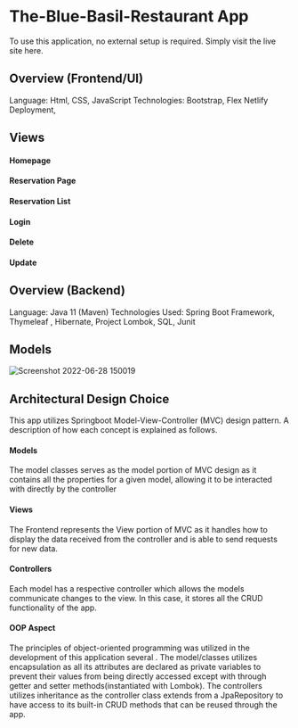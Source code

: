 # The-Blue-Basil-Restaurant App

To use this application, no external setup is required. Simply visit the live site here.


## Overview (Frontend/UI) ##
Language: Html, CSS, JavaScript
Technologies: Bootstrap, Flex  Netlify Deployment,

## Views ##

#### Homepage ####
#### Reservation Page ####
#### Reservation List ####
#### Login ####
#### Delete ####
#### Update ####


## Overview (Backend) ##
Language: Java 11 (Maven)
Technologies Used: Spring Boot Framework, Thymeleaf ,  Hibernate, Project Lombok, SQL, Junit 

## Models ##
![Screenshot 2022-06-28 150019](https://user-images.githubusercontent.com/88412294/176333571-6033412d-909b-41e1-b657-cdbff0e2cb2a.png)

## Architectural Design Choice ##
This app utilizes Springboot Model-View-Controller (MVC) design pattern. A description of how each concept is explained as follows.


#### Models ####
The model classes serves as the model portion of MVC design as it contains all the properties for a given model, allowing it to be interacted with directly by the controller
#### Views ####
The Frontend represents the View portion of MVC as it handles how to display the data received from the controller and is able to send requests for new data.
#### Controllers ####
Each model has a respective controller  which allows the models communicate changes to the view. In this case, it stores all the CRUD functionality of the app.

#### OOP Aspect ####
The principles of object-oriented programming was utilized in the development of this application several . The model/classes utilizes encapsulation as all its attributes are declared as private variables to prevent their values from being directly accessed except with through getter and setter methods(instantiated with Lombok).
The controllers utilizes inheritance as the controller class extends from a JpaRepository to have access to its built-in CRUD methods that can be reused through the app. 



